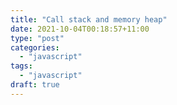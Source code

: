 ```yaml
---
title: "Call stack and memory heap"
date: 2021-10-04T00:18:57+11:00
type: "post"
categories:
  - "javascript"
tags:
  - "javascript"
draft: true
---
```

